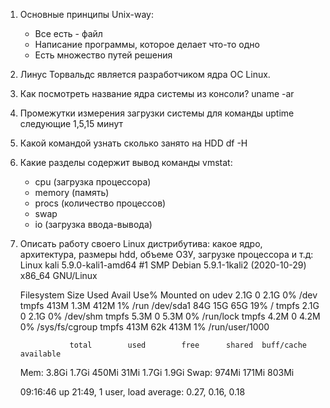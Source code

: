 1. Основные принципы Unix-way:
	- Все есть - файл
	- Написание программы, которое делает что-то одно
	- Есть множество путей решения
	
2. Линус Торвальдс является разработчиком ядра ОС Linux.

3. Как посмотреть название ядра системы из консоли?
	uname -ar
	
4. Промежутки измерения загрузки системы для команды uptime следующие
	1,5,15 минут
	
5. Какой командой узнать сколько занято на HDD
	df -H
	
6. Какие разделы содержит вывод команды vmstat:
	- cpu (загрузка процессора)
	- memory (память)
	- procs (количество процессов)
	- swap
	- io (загрузка ввода-вывода)
	
7. Описать работу своего Linux дистрибутива: какое ядро, архитектура, размеры hdd, объеме ОЗУ, загрузке процессора и т.д:
	Linux kali 5.9.0-kali1-amd64 #1 SMP Debian 5.9.1-1kali2 (2020-10-29) x86_64 GNU/Linux
	
	Filesystem      Size  Used Avail Use% Mounted on
	udev            2.1G     0  2.1G   0% /dev
	tmpfs           413M  1.3M  412M   1% /run
	/dev/sda1        84G   15G   65G  19% /
	tmpfs           2.1G     0  2.1G   0% /dev/shm
	tmpfs           5.3M     0  5.3M   0% /run/lock
	tmpfs           4.2M     0  4.2M   0% /sys/fs/cgroup
	tmpfs           413M   62k  413M   1% /run/user/1000
	
	              total        used        free      shared  buff/cache   available
	Mem:          3.8Gi       1.7Gi       450Mi        31Mi       1.7Gi       1.9Gi
	Swap:         974Mi       171Mi       803Mi
	
	09:16:46 up 21:49,  1 user,  load average: 0.27, 0.16, 0.18


	 